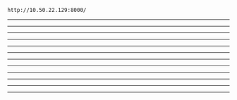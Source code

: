 ```
http://10.50.22.129:8000/
```
___________________________________________________________________________________________________________________



___________________________________________________________________________________________________________________



___________________________________________________________________________________________________________________



___________________________________________________________________________________________________________________



___________________________________________________________________________________________________________________



___________________________________________________________________________________________________________________



___________________________________________________________________________________________________________________



___________________________________________________________________________________________________________________



___________________________________________________________________________________________________________________



___________________________________________________________________________________________________________________



___________________________________________________________________________________________________________________



___________________________________________________________________________________________________________________
